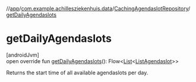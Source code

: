 //[app](../../../index.md)/[com.example.achillesziekenhuis.data](../index.md)/[CachingAgendaslotRepository](index.md)/[getDailyAgendaslots](get-daily-agendaslots.md)

# getDailyAgendaslots

[androidJvm]\
open override fun [getDailyAgendaslots](get-daily-agendaslots.md)(): Flow&lt;[List](https://kotlinlang.org/api/latest/jvm/stdlib/kotlin.collections/-list/index.html)&lt;[ListAgendaslot](../../com.example.achillesziekenhuis.model/-list-agendaslot/index.md)&gt;&gt;

Returns the start time of all available agendaslots per day.
